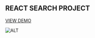 ## REACT SEARCH PROJECT

[VIEW DEMO](https://react-serach-project.netlify.app/)

![ALT](https://www.ebsco.com/e/files/assets-blogs/discovery-access-illustration-770.png)
